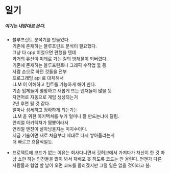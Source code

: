 # 일기  
##### 여기는 내맘대로 쓴다.

- 블루프린트 분석기를 만들었다.  
  기존에 존재하는 블루프린트 분석이 필요했다.  
  그냥 다 cpp 이었으면 편했을 텐데  
  과거의 유산이 미래로 가는 길의 방해물이 되버렸다.  
  기존에 존재하는 블루프린트나 그래픽 수작업 툴 등  
  사람 손으로 하던 것들을 전부  
  프로그래밍 api 로 대체해서  
  LLM 이 이해하고 컨트롤 가능하게 해야 한다.  
  기존 업체들이 멸망하고 새롭게 뜨는 벤쳐들이 많을 듯  
  자연어로 자동으로 게임 생성되는거  
  2년 후면 될 것 같다.  
  얼마나 섬세하고 정확하게 되는가는  
  LLM 을 위한 아키텍쳐를 누가 얼마나 잘 만드는냐에 달림.  
  언리얼 아키텍쳐가 짬뽕이라서  
  언리얼 엔진이 살아남을지는 미지수이다.  
  지금 기술이면  새로 처음부터 제대로 다시 쌓아올리는게  
  더 빠르고 효율적일듯.  

- 프로젝트에 코드가 없는 이유는
  회사다니면서 깃허브에서 가져다가 자신이 한 것 마냥
  쇼만 하는 인간들을 많이 봐서
  재배포 못 하도록 코드는 안 올린다.
  언젠가 다른 사람들과 협업 할 날이 오면 코드를 올리겠지만
  그럴 일은 없을 것이라고 봄.  
  
